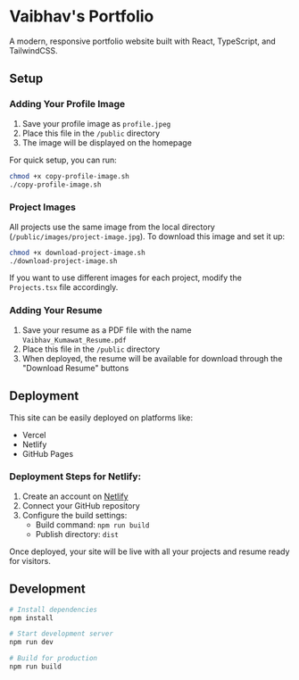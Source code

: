 # Vaibhav's Portfolio

A modern, responsive portfolio website built with React, TypeScript, and TailwindCSS.

## Setup

### Adding Your Profile Image

1. Save your profile image as `profile.jpeg`
2. Place this file in the `/public` directory
3. The image will be displayed on the homepage

For quick setup, you can run:
```bash
chmod +x copy-profile-image.sh
./copy-profile-image.sh
```

### Project Images

All projects use the same image from the local directory (`/public/images/project-image.jpg`). To download this image and set it up:

```bash
chmod +x download-project-image.sh
./download-project-image.sh
```

If you want to use different images for each project, modify the `Projects.tsx` file accordingly.

### Adding Your Resume

1. Save your resume as a PDF file with the name `Vaibhav_Kumawat_Resume.pdf`
2. Place this file in the `/public` directory
3. When deployed, the resume will be available for download through the "Download Resume" buttons

## Deployment

This site can be easily deployed on platforms like:

- Vercel
- Netlify
- GitHub Pages

### Deployment Steps for Netlify:

1. Create an account on [Netlify](https://www.netlify.com/)
2. Connect your GitHub repository
3. Configure the build settings:
   - Build command: `npm run build`
   - Publish directory: `dist`

Once deployed, your site will be live with all your projects and resume ready for visitors.

## Development

```bash
# Install dependencies
npm install

# Start development server
npm run dev

# Build for production
npm run build
```
